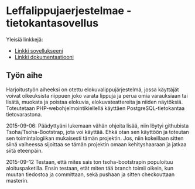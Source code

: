 # Leffalippujaerjestelmae -tietokantasovellus

Yleisiä linkkejä:

* [Linkki sovellukseeni](http://ruupert.kapsi.fi/cs/tsoha2015/)
* [Linkki dokumentaatiooni](http://ruupert.kapsi.fi/cs/tsoha2015/doc/tsoha2015-fi.pdf)

## Työn aihe

Harjoitustyön aiheeksi on otettu elokuvalippujärjestelmä, jossa käyttäjät voivat oikeuksista riippuen joko varata lippuja ja perua omia varauksiaan tai lisätä, muokata ja poistaa elokuvia, elokuvateattereita ja niiden näytöksiä. Toteutetaan PHP-webohjelmointikiellellä käyttäen PostgreSQL-tietokantaa tietovarastona.

2015-09-06: Päädyttyäni lukemaan vähän ohjeita lisää, niin löytyi githubista Tsoha/Tsoha-Bootstrap, jota voi käyttää. Ehkä otan sen käyttöön ja toteutan sen toimintalogiikan mukaisesti tämän projektin. Jos, niin kokeillaan sitten siinä vaiheessa sijoittaa se tämän projektin omaan kehityshaaraan ja jatkaa siitä eteenpäin.

2015-09-12 Testaan, että mites sais ton tsoha-bootstrapin populoituu aloituspaketilla. Ensin testaan, etät miten tää branch toimii oikein, kun muutan tiedostoa ja committaan, sekä pushaan ja sitten checkouttaan masterin.
